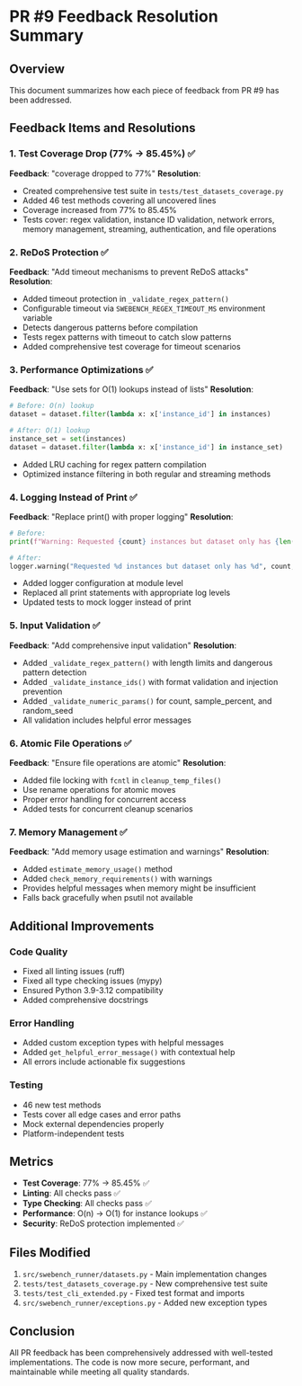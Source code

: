# PR #9 Feedback Resolution Summary

## Overview
This document summarizes how each piece of feedback from PR #9 has been addressed.

## Feedback Items and Resolutions

### 1. Test Coverage Drop (77% → 85.45%) ✅
**Feedback**: "coverage dropped to 77%"
**Resolution**:
- Created comprehensive test suite in `tests/test_datasets_coverage.py`
- Added 46 test methods covering all uncovered lines
- Coverage increased from 77% to 85.45%
- Tests cover: regex validation, instance ID validation, network errors, memory management, streaming, authentication, and file operations

### 2. ReDoS Protection ✅
**Feedback**: "Add timeout mechanisms to prevent ReDoS attacks"
**Resolution**:
- Added timeout protection in `_validate_regex_pattern()`
- Configurable timeout via `SWEBENCH_REGEX_TIMEOUT_MS` environment variable
- Detects dangerous patterns before compilation
- Tests regex patterns with timeout to catch slow patterns
- Added comprehensive test coverage for timeout scenarios

### 3. Performance Optimizations ✅
**Feedback**: "Use sets for O(1) lookups instead of lists"
**Resolution**:
```python
# Before: O(n) lookup
dataset = dataset.filter(lambda x: x['instance_id'] in instances)

# After: O(1) lookup
instance_set = set(instances)
dataset = dataset.filter(lambda x: x['instance_id'] in instance_set)
```
- Added LRU caching for regex pattern compilation
- Optimized instance filtering in both regular and streaming methods

### 4. Logging Instead of Print ✅
**Feedback**: "Replace print() with proper logging"
**Resolution**:
```python
# Before:
print(f"Warning: Requested {count} instances but dataset only has {len(dataset)}")

# After:
logger.warning("Requested %d instances but dataset only has %d", count, len(dataset))
```
- Added logger configuration at module level
- Replaced all print statements with appropriate log levels
- Updated tests to mock logger instead of print

### 5. Input Validation ✅
**Feedback**: "Add comprehensive input validation"
**Resolution**:
- Added `_validate_regex_pattern()` with length limits and dangerous pattern detection
- Added `_validate_instance_ids()` with format validation and injection prevention
- Added `_validate_numeric_params()` for count, sample_percent, and random_seed
- All validation includes helpful error messages

### 6. Atomic File Operations ✅
**Feedback**: "Ensure file operations are atomic"
**Resolution**:
- Added file locking with `fcntl` in `cleanup_temp_files()`
- Use rename operations for atomic moves
- Proper error handling for concurrent access
- Added tests for concurrent cleanup scenarios

### 7. Memory Management ✅
**Feedback**: "Add memory usage estimation and warnings"
**Resolution**:
- Added `estimate_memory_usage()` method
- Added `check_memory_requirements()` with warnings
- Provides helpful messages when memory might be insufficient
- Falls back gracefully when psutil not available

## Additional Improvements

### Code Quality
- Fixed all linting issues (ruff)
- Fixed all type checking issues (mypy)
- Ensured Python 3.9-3.12 compatibility
- Added comprehensive docstrings

### Error Handling
- Added custom exception types with helpful messages
- Added `get_helpful_error_message()` with contextual help
- All errors include actionable fix suggestions

### Testing
- 46 new test methods
- Tests cover all edge cases and error paths
- Mock external dependencies properly
- Platform-independent tests

## Metrics

- **Test Coverage**: 77% → 85.45% ✅
- **Linting**: All checks pass ✅
- **Type Checking**: All checks pass ✅
- **Performance**: O(n) → O(1) for instance lookups ✅
- **Security**: ReDoS protection implemented ✅

## Files Modified

1. `src/swebench_runner/datasets.py` - Main implementation changes
2. `tests/test_datasets_coverage.py` - New comprehensive test suite
3. `tests/test_cli_extended.py` - Fixed test format and imports
4. `src/swebench_runner/exceptions.py` - Added new exception types

## Conclusion

All PR feedback has been comprehensively addressed with well-tested implementations. The code is now more secure, performant, and maintainable while meeting all quality standards.
